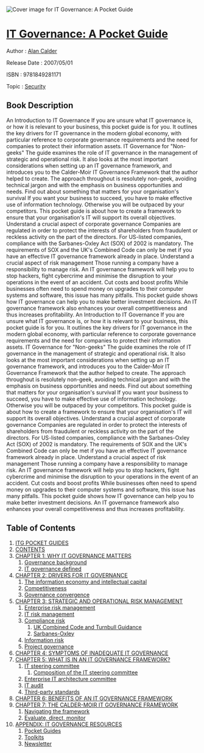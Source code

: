 ![Cover image for IT Governance: A Pocket Guide](https://imgdetail.ebookreading.net/cover/cover/security/EB9781849281171.jpg)

[IT Governance: A Pocket Guide](https://ebookreading.net/view/book/IT+Governance%3A+A+Pocket+Guide-EB9781849281171_1.html "IT Governance: A Pocket Guide")
====================================================================================================================

Author : [Alan Calder](https://ebookreading.net/search/author/Alan+Calder)

Release Date : 2007/05/01

ISBN : 9781849281171

Topic : [Security](https://ebookreading.net/search/category/security)

Book Description
-----------------

An Introduction to IT Governance
If you are unsure what IT governance is, or how it is relevant to your business, this pocket guide is for you. It outlines the key drivers for IT governance in the modern global economy, with particular reference to corporate governance requirements and the need for companies to protect their information assets.
IT Governance for "Non-geeks" The guide examines the role of IT governance in the management of strategic and operational risk. It also looks at the most important considerations when setting up an IT governance framework, and introduces you to the Calder-Moir IT Governance Framework that the author helped to create. The approach throughout is resolutely non-geek, avoiding technical jargon and with the emphasis on business opportunities and needs. 
Find out about something that matters for your organisation's survival      If you want your business to succeed, you have to make effective use of information technology. Otherwise you will be outpaced by your competitors. This pocket guide is about how to create a framework to ensure that your organisation's IT will support its overall objectives.
Understand a crucial aspect of corporate governance      Companies are regulated in order to protect the interests of shareholders from fraudulent or reckless activity on the part of the directors. For US-listed companies, compliance with the Sarbanes-Oxley Act (SOX) of 2002 is mandatory. The requirements of SOX and the UK's Combined Code can only be met if you have an effective IT governance framework already in place.
Understand a crucial aspect of risk management      Those running a company have a responsibility to manage risk. An IT governance framework will help you to stop hackers, fight cybercrime and minimise the disruption to your operations in the event of an accident.
Cut costs and boost profits      While businesses often need to spend money on upgrades to their computer systems and software, this issue has many pitfalls. This pocket guide shows how IT governance can help you to make better investment decisions. An IT governance framework also enhances your overall competitiveness and thus increases profitability.
              An Introduction to IT Governance
If you are unsure what IT governance is, or how it is relevant to your business, this pocket guide is for you. It outlines the key drivers for IT governance in the modern global economy, with particular reference to corporate governance requirements and the need for companies to protect their information assets.
IT Governance for "Non-geeks" The guide examines the role of IT governance in the management of strategic and operational risk. It also looks at the most important considerations when setting up an IT governance framework, and introduces you to the Calder-Moir IT Governance Framework that the author helped to create. The approach throughout is resolutely non-geek, avoiding technical jargon and with the emphasis on business opportunities and needs. 
Find out about something that matters for your organisation's survival      If you want your business to succeed, you have to make effective use of information technology. Otherwise you will be outpaced by your competitors. This pocket guide is about how to create a framework to ensure that your organisation's IT will support its overall objectives.
Understand a crucial aspect of corporate governance      Companies are regulated in order to protect the interests of shareholders from fraudulent or reckless activity on the part of the directors. For US-listed companies, compliance with the Sarbanes-Oxley Act (SOX) of 2002 is mandatory. The requirements of SOX and the UK's Combined Code can only be met if you have an effective IT governance framework already in place.
Understand a crucial aspect of risk management      Those running a company have a responsibility to manage risk. An IT governance framework will help you to stop hackers, fight cybercrime and minimise the disruption to your operations in the event of an accident.
Cut costs and boost profits      While businesses often need to spend money on upgrades to their computer systems and software, this issue has many pitfalls. This pocket guide shows how IT governance can help you to make better investment decisions. An IT governance framework also enhances your overall competitiveness and thus increases profitability.
              
Table of Contents
-----------------

1. [ITG POCKET GUIDES](https://ebookreading.net/view/book/IT+Governance%3A+A+Pocket+Guide-EB9781849281171_3.html)
1. [CONTENTS](https://ebookreading.net/view/book/IT+Governance%3A+A+Pocket+Guide-EB9781849281171_6.html)
1. [CHAPTER 1: WHY IT GOVERNANCE MATTERS](https://ebookreading.net/view/book/IT+Governance%3A+A+Pocket+Guide-EB9781849281171_7.html)
    1. [Governance background](https://ebookreading.net/view/book/IT+Governance%3A+A+Pocket+Guide-EB9781849281171_7.html#heading_id_3)
    1. [IT governance defined](https://ebookreading.net/view/book/IT+Governance%3A+A+Pocket+Guide-EB9781849281171_7.html#heading_id_4)
1. [CHAPTER 2: DRIVERS FOR IT GOVERNANCE](https://ebookreading.net/view/book/IT+Governance%3A+A+Pocket+Guide-EB9781849281171_8.html)
    1. [The information economy and intellectual capital](https://ebookreading.net/view/book/IT+Governance%3A+A+Pocket+Guide-EB9781849281171_8.html#heading_id_3)
    1. [Competitiveness](https://ebookreading.net/view/book/IT+Governance%3A+A+Pocket+Guide-EB9781849281171_8.html#heading_id_4)
    1. [Governance convergence](https://ebookreading.net/view/book/IT+Governance%3A+A+Pocket+Guide-EB9781849281171_8.html#heading_id_5)
1. [CHAPTER 3: STRATEGIC AND OPERATIONAL RISK MANAGEMENT](https://ebookreading.net/view/book/IT+Governance%3A+A+Pocket+Guide-EB9781849281171_9.html)
    1. [Enterprise risk management](https://ebookreading.net/view/book/IT+Governance%3A+A+Pocket+Guide-EB9781849281171_9.html#heading_id_3)
    1. [IT risk management](https://ebookreading.net/view/book/IT+Governance%3A+A+Pocket+Guide-EB9781849281171_9.html#heading_id_4)
    1. [Compliance risk](https://ebookreading.net/view/book/IT+Governance%3A+A+Pocket+Guide-EB9781849281171_9.html#heading_id_5)
        1. [UK Combined Code and Turnbull Guidance](https://ebookreading.net/view/book/IT+Governance%3A+A+Pocket+Guide-EB9781849281171_9.html#heading_id_6)
        1. [Sarbanes-Oxley](https://ebookreading.net/view/book/IT+Governance%3A+A+Pocket+Guide-EB9781849281171_9.html#heading_id_7)
    1. [Information risk](https://ebookreading.net/view/book/IT+Governance%3A+A+Pocket+Guide-EB9781849281171_9.html#heading_id_8)
    1. [Project governance](https://ebookreading.net/view/book/IT+Governance%3A+A+Pocket+Guide-EB9781849281171_9.html#heading_id_9)
1. [CHAPTER 4: SYMPTOMS OF INADEQUATE IT GOVERNANCE](https://ebookreading.net/view/book/IT+Governance%3A+A+Pocket+Guide-EB9781849281171_10.html)
1. [CHAPTER 5: WHAT IS IN AN IT GOVERNANCE FRAMEWORK?](https://ebookreading.net/view/book/IT+Governance%3A+A+Pocket+Guide-EB9781849281171_11.html)
    1. [IT steering committee](https://ebookreading.net/view/book/IT+Governance%3A+A+Pocket+Guide-EB9781849281171_11.html#heading_id_3)
        1. [Composition of the IT steering committee](https://ebookreading.net/view/book/IT+Governance%3A+A+Pocket+Guide-EB9781849281171_11.html#heading_id_4)
    1. [Enterprise IT architecture committee](https://ebookreading.net/view/book/IT+Governance%3A+A+Pocket+Guide-EB9781849281171_11.html#heading_id_5)
    1. [IT audit](https://ebookreading.net/view/book/IT+Governance%3A+A+Pocket+Guide-EB9781849281171_11.html#heading_id_6)
    1. [Third-party standards](https://ebookreading.net/view/book/IT+Governance%3A+A+Pocket+Guide-EB9781849281171_11.html#heading_id_7)
1. [CHAPTER 6: BENEFITS OF AN IT GOVERNANCE FRAMEWORK](https://ebookreading.net/view/book/IT+Governance%3A+A+Pocket+Guide-EB9781849281171_12.html)
1. [CHAPTER 7: THE CALDER-MOIR IT GOVERNANCE FRAMEWORK](https://ebookreading.net/view/book/IT+Governance%3A+A+Pocket+Guide-EB9781849281171_13.html)
    1. [Navigating the framework](https://ebookreading.net/view/book/IT+Governance%3A+A+Pocket+Guide-EB9781849281171_13.html#heading_id_3)
    1. [Evaluate, direct, monitor](https://ebookreading.net/view/book/IT+Governance%3A+A+Pocket+Guide-EB9781849281171_13.html#heading_id_4)
1. [APPENDIX: IT GOVERNANCE RESOURCES](https://ebookreading.net/view/book/IT+Governance%3A+A+Pocket+Guide-EB9781849281171_14.html)
    1. [Pocket Guides](https://ebookreading.net/view/book/IT+Governance%3A+A+Pocket+Guide-EB9781849281171_14.html#heading_id_3)
    1. [Toolkits](https://ebookreading.net/view/book/IT+Governance%3A+A+Pocket+Guide-EB9781849281171_14.html#heading_id_4)
    1. [Newsletter](https://ebookreading.net/view/book/IT+Governance%3A+A+Pocket+Guide-EB9781849281171_14.html#heading_id_5)
